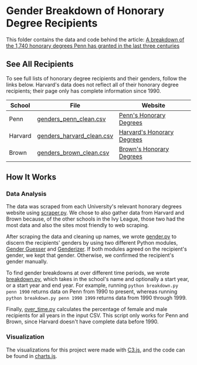# Gender Breakdown of Honorary Degree Recipients

This folder contains the data and code behind the article: [A breakdown of the 1,740 honorary degrees Penn has granted in the last three centuries](http://www.thedp.com/article/2018/02/commencement-speaker-honorary-degrees-2018-penn-cosby-wynn-gutmann-numbers-data-viz)

## See All Recipients

To see full lists of honorary degree recipients and their genders, follow the links below.
Harvard's data does not reflect all of their honorary degree recipients; their page only has complete information since 1990.

School        | File       | Website
--------------|------------|-------------
Penn          | [genders_penn_clean.csv](data/genders_penn_clean.csv) | [Penn's Honorary Degrees](https://secure.www.upenn.edu/secretary/hondegchron.html)
Harvard       | [genders_harvard_clean.csv](data/genders_harvard_clean.csv) | [Harvard's Honorary Degrees](https://www.harvard.edu/on-campus/commencement/honorary-degrees)
Brown         | [genders_brown_clean.csv](data/genders_brown_clean.csv) | [Brown's Honorary Degrees](https://www.brown.edu/about/administration/corporation/honoraries)

## How It Works

### Data Analysis

The data was scraped from each University's relevant honorary degrees website using [scraper.py](scraper.py).
We chose to also gather data from Harvard and Brown because, of the other schools in the Ivy League, those two had the most data and also the sites most friendly to web scraping.

After scraping the data and cleaning up names, we wrote [gender.py](gender.py) to discern the recipients' genders by using two different Python modules, [Gender Guesser](https://github.com/lead-ratings/gender-guesser) and [Genderizer](https://github.com/muatik/genderizer).
If both modules agreed on the recipient's gender, we kept that gender. Otherwise, we confirmed the recipient's gender manually.

To find gender breakdowns at over different time periods, we wrote [breakdown.py](breakdown.py), which takes in the school's name and optionally a start year, or a start year and end year.
For example, running `python breakdown.py penn 1990` returns data on Penn from 1990 to present, whereas running `python breakdown.py penn 1990 1999` returns data from 1990 through 1999.

Finally, [over_time.py](over_time.py) calculates the percentage of female and male recipients for all years in the input CSV.
This script only works for Penn and Brown, since Harvard doesn't have complete data before 1990.

### Visualization

The visualizations for this project were made with [C3.js](http://c3js.org), and the code can be found in [charts.js](charts.js).
